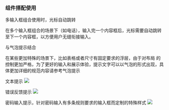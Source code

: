 

### 组件搭配使用

多输入框组合使用时，光标自动跳转

在多个输入框组合的场景下（如电话），输入完一个内容框后，光标需要自动跳转至下一个内容框，以方便用户无缝衔接输入。

与气泡提示结合

在某些更加特殊的场景下，比如表格或者尺寸有固定要求的浮层，由于对布局 的控制更加严格，为了更好的输入和展示体验，提示文字可以以气泡的形式出现，具体更加详细的规范内容请参考气泡提示

文本提示
<img src="https://oteam-tdesign-1258344706.cos.ap-guangzhou.myqcloud.com/site/design/%E8%BE%93%E5%85%A5%201.png"/>

错误反馈提示
<img src="https://oteam-tdesign-1258344706.cos.ap-guangzhou.myqcloud.com/site/design/%E8%BE%93%E5%85%A5%202.png"/>

密码输入提示，针对密码输入有多条规则要求的输入框而定制的特殊样式
<img src="https://oteam-tdesign-1258344706.cos.ap-guangzhou.myqcloud.com/site/design/%E8%BE%93%E5%85%A5%203.png"/>







